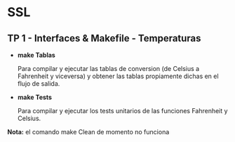 # SSL
## TP 1 - Interfaces & Makefile - Temperaturas

  * **make Tablas** 
  
    Para compilar y ejecutar las tablas de conversion (de Celsius a Fahrenheit y viceversa) y obtener las tablas propiamente dichas en el flujo de salida. 
  

  * **make Tests**

    Para compilar y ejecutar los tests unitarios de las funciones Fahrenheit y Celsius.

**Nota:** el comando make Clean de momento no funciona
